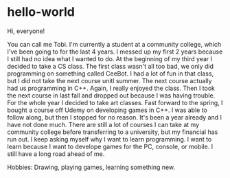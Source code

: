 # hello-world

Hi, everyone!

You can call me Tobi. I'm currently a student at a community college, which I've been going to for the last 4 years. I messed up my first 2 years because I still had no idea what I wanted to do. At the beginning of my third year I decided to take a CS class. The first class wasn't all too bad, we only did programming on something called CeeBot. I had a lot of fun in that class, but I did not take the next course unitl summer. The next course actually had us programming in C++. Again, I really enjoyed the class. Then I took the next course in last fall and dropped out because I was having trouble. For the whole year I decided to take art classes. Fast forward to the spring, I bought a course off Udemy on developing games in C++. I was able to follow along, but then I stopped for no reason. It's been a year already and I have not done much. There are still a lot of courses I can take at my community college before transferring to a university, but my financial has run out. I keep asking myself why I want to learn programming. I want to learn because I want to develope games for the PC, console, or mobile. I still have a long road ahead of me. 

Hobbies: Drawing, playing games, learning something new.
